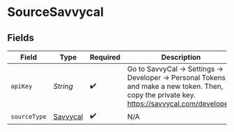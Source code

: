 # SourceSavvycal


## Fields

| Field                                                                                                                                     | Type                                                                                                                                      | Required                                                                                                                                  | Description                                                                                                                               |
| ----------------------------------------------------------------------------------------------------------------------------------------- | ----------------------------------------------------------------------------------------------------------------------------------------- | ----------------------------------------------------------------------------------------------------------------------------------------- | ----------------------------------------------------------------------------------------------------------------------------------------- |
| `apiKey`                                                                                                                                  | *String*                                                                                                                                  | :heavy_check_mark:                                                                                                                        | Go to SavvyCal → Settings → Developer → Personal Tokens and make a new token. Then, copy the private key. https://savvycal.com/developers |
| `sourceType`                                                                                                                              | [Savvycal](../../models/shared/Savvycal.md)                                                                                               | :heavy_check_mark:                                                                                                                        | N/A                                                                                                                                       |